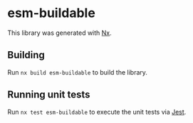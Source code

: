 # esm-buildable

This library was generated with [Nx](https://nx.dev).

## Building

Run `nx build esm-buildable` to build the library.

## Running unit tests

Run `nx test esm-buildable` to execute the unit tests via [Jest](https://jestjs.io).
